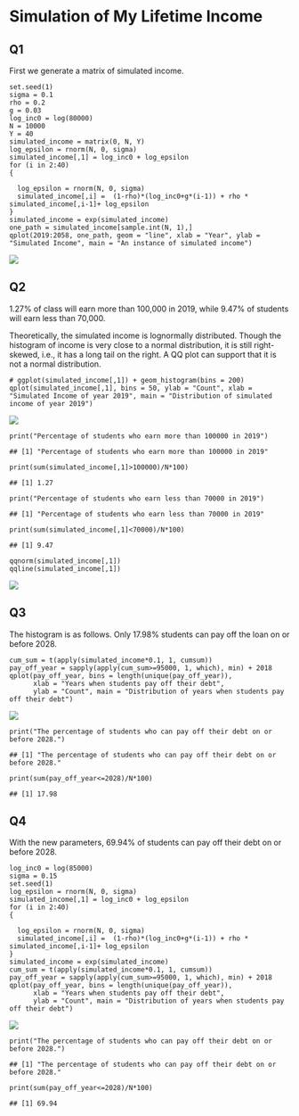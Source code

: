 Simulation of My Lifetime Income
================================

Q1
--

First we generate a matrix of simulated income.

    set.seed(1)
    sigma = 0.1
    rho = 0.2
    g = 0.03
    log_inc0 = log(80000)
    N = 10000
    Y = 40
    simulated_income = matrix(0, N, Y)
    log_epsilon = rnorm(N, 0, sigma)
    simulated_income[,1] = log_inc0 + log_epsilon
    for (i in 2:40)
    {
      
      log_epsilon = rnorm(N, 0, sigma)
      simulated_income[,i] =  (1-rho)*(log_inc0+g*(i-1)) + rho * simulated_income[,i-1]+ log_epsilon
    }
    simulated_income = exp(simulated_income)
    one_path = simulated_income[sample.int(N, 1),]
    qplot(2019:2058, one_path, geom = "line", xlab = "Year", ylab = "Simulated Income", main = "An instance of simulated income")

![](simulation_assignment_files/figure-markdown_strict/unnamed-chunk-2-1.png)

Q2
-- 

1.27% of class will earn more than 100,000 in 2019, while 9.47% of
students will earn less than 70,000.

Theoretically, the simulated income is lognormally distributed. Though
the histogram of income is very close to a normal distribution, it is
still right-skewed, i.e., it has a long tail on the right. A QQ plot can
support that it is not a normal distribution.

    # ggplot(simulated_income[,1]) + geom_histogram(bins = 200)
    qplot(simulated_income[,1], bins = 50, ylab = "Count", xlab = "Simulated Income of year 2019", main = "Distribution of simulated income of year 2019")

![](simulation_assignment_files/figure-markdown_strict/unnamed-chunk-3-1.png)

    print("Percentage of students who earn more than 100000 in 2019")

    ## [1] "Percentage of students who earn more than 100000 in 2019"

    print(sum(simulated_income[,1]>100000)/N*100)

    ## [1] 1.27

    print("Percentage of students who earn less than 70000 in 2019")

    ## [1] "Percentage of students who earn less than 70000 in 2019"

    print(sum(simulated_income[,1]<70000)/N*100)

    ## [1] 9.47

    qqnorm(simulated_income[,1])
    qqline(simulated_income[,1])

![](simulation_assignment_files/figure-markdown_strict/unnamed-chunk-3-2.png)

Q3
--

The histogram is as follows. Only 17.98% students can pay off the loan
on or before 2028.

    cum_sum = t(apply(simulated_income*0.1, 1, cumsum))
    pay_off_year = sapply(apply(cum_sum>=95000, 1, which), min) + 2018
    qplot(pay_off_year, bins = length(unique(pay_off_year)), 
          xlab = "Years when students pay off their debt",
          ylab = "Count", main = "Distribution of years when students pay off their debt")

![](simulation_assignment_files/figure-markdown_strict/unnamed-chunk-4-1.png)

    print("The percentage of students who can pay off their debt on or before 2028.")

    ## [1] "The percentage of students who can pay off their debt on or before 2028."

    print(sum(pay_off_year<=2028)/N*100)

    ## [1] 17.98

Q4
--

With the new parameters, 69.94% of students can pay off their debt on or
before 2028.

    log_inc0 = log(85000)
    sigma = 0.15
    set.seed(1)
    log_epsilon = rnorm(N, 0, sigma)
    simulated_income[,1] = log_inc0 + log_epsilon
    for (i in 2:40)
    {
      
      log_epsilon = rnorm(N, 0, sigma)
      simulated_income[,i] =  (1-rho)*(log_inc0+g*(i-1)) + rho * simulated_income[,i-1]+ log_epsilon
    }
    simulated_income = exp(simulated_income)
    cum_sum = t(apply(simulated_income*0.1, 1, cumsum))
    pay_off_year = sapply(apply(cum_sum>=95000, 1, which), min) + 2018
    qplot(pay_off_year, bins = length(unique(pay_off_year)), 
          xlab = "Years when students pay off their debt",
          ylab = "Count", main = "Distribution of years when students pay off their debt")

![](simulation_assignment_files/figure-markdown_strict/unnamed-chunk-5-1.png)

    print("The percentage of students who can pay off their debt on or before 2028.")

    ## [1] "The percentage of students who can pay off their debt on or before 2028."

    print(sum(pay_off_year<=2028)/N*100)

    ## [1] 69.94
